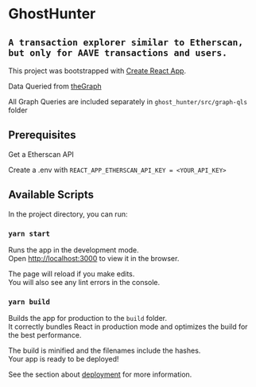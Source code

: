 # GhostHunter

## `A transaction explorer similar to Etherscan, but only for AAVE transactions and users. `

This project was bootstrapped with [Create React App](https://github.com/facebook/create-react-app).

Data Queried from [theGraph](https://thegraph.com/hosted-service/subgraph/aave/protocol-v2)

All Graph Queries are included separately in `ghost_hunter/src/graph-qls` folder

## Prerequisites

Get a Etherscan API

Create a .env with `REACT_APP_ETHERSCAN_API_KEY = <YOUR_API_KEY>`

## Available Scripts

In the project directory, you can run:

### `yarn start`

Runs the app in the development mode.\
Open [http://localhost:3000](http://localhost:3000) to view it in the browser.

The page will reload if you make edits.\
You will also see any lint errors in the console.

### `yarn build`

Builds the app for production to the `build` folder.\
It correctly bundles React in production mode and optimizes the build for the best performance.

The build is minified and the filenames include the hashes.\
Your app is ready to be deployed!

See the section about [deployment](https://facebook.github.io/create-react-app/docs/deployment) for more information.
